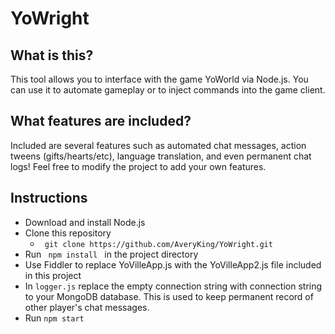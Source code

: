 # YoWright

<h2>What is this?</h2>
 <p>This tool allows you to interface with the game YoWorld via Node.js. You can use it to automate gameplay or to inject commands into the game client.</p>

<h2> What features are included? </h2>
<p> Included are several features such as automated chat messages, action tweens (gifts/hearts/etc), language translation, and even permanent chat logs! Feel free to modify the project to add your own features.</p>
<h2>Instructions</h2>
<ul>
 <li> Download and install Node.js </li>
 <li> Clone this repository <ul><li><code> git clone https://github.com/AveryKing/YoWright.git </code></li></ul> </li>
 <li> Run <code> npm install </code> in the project directory </li>
 <li> Use Fiddler to replace YoVilleApp.js with the YoVilleApp2.js file included in this project </li>
 <li>In <code>logger.js</code> replace the empty connection string with connection string to your MongoDB database. This is used to keep permanent record of other player's chat messages.</li>
 <li> Run <code>npm start</code> </li>
